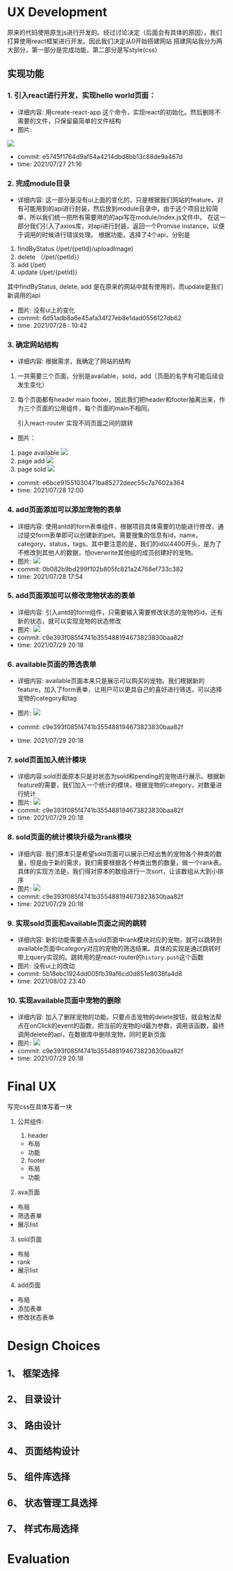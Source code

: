 # UX Development
原来的代码使用原生js进行开发的。经过讨论决定（后面会有具体的原因），我们打算使用react框架进行开发。因此我们决定从0开始搭建网站
搭建网站我分为两大部分，第一部分是完成功能，第二部分是写style(css)
## 实现功能
### 1. 引入react进行开发，实现hello world页面：
* 详细内容:
用create-react-app 这个命令，实现react的初始化。然后删除不需要的文件，只保留最简单的文件结构
* 图片:

![](../static/reportImg/dev1-1.png)
* commit: e5745f1764d9af54a4214dbd8bb13c88de9a467d
* time: 2021/07/27 21:16

### 2. 完成module目录 
* 详细内容: 这一部分是没有ui上面的变化的，只是根据我们网站的feature，对有可能用到的api进行封装，然后放到module目录中。由于这个项目比较简单，所以我们统一把所有需要用的的api写在module/index.js文件中。
在这一部分我们引入了axios库，对api进行封装，返回一个Promise instance，以便于调用的时候进行错误处理。
根据功能，选择了4个api，分别是
1. findByStatus (/pet/{petId}/uploadImage)
2. delete （/pet/{petId}）
3. add (/pet)
4. update  (/pet/{petId})

其中findByStatus, delete, add 是在原来的网站中就有使用的，而update是我们新调用的api

* 图片: 没有ui上的变化
* commit: 6d51adb8a6e45afa34f27eb8e1dad0556127db62
* time:  2021/07/28 : 10:42

### 3. 确定网站结构
* 详细内容: 根据需求，我确定了网站的结构
1.	一共需要三个页面，分别是available，sold，add（页面的名字有可能后续会发生变化）
2.	每个页面都有header main footer。因此我们把header和footer抽离出来，作为三个页面的公用组件，每个页面的main不相同。

    引入react-router 实现不同页面之间的跳转
* 图片：
1. page available 
![](../static/reportImg/dev1-3-1.png)
2. page add
![](../static/reportImg/dev1-3-2.png)
3. page sold
![](../static/reportImg/dev1-3-3.png)

* commit: e6bce91551030471ba85272deec55c7a7602a364
* time: 2021/07/28 12:00

### 4. add页面添加可以添加宠物的表单
* 详细内容: 使用antd的form表单组件，根据项目具体需要的功能进行修改，通过提交form表单即可以创建新的pet。需要搜集的信息有id，name，category，status，tags。其中要注意的是，我们的id以4400开头，是为了不修改到其他人的数据，怕overwrite其他组的成员创建好的宠物。
* 图片: 
![](../static/reportImg/dev1-4.png)
* commit: 0b082b9bd299f102b805fc821a24768ef733c382
* time: 2021/07/28 17:54

### 5. add页面添加可以修改宠物状态的表单
* 详细内容: 引入antd的form组件，只需要输入需要修改状态的宠物的id，还有新的状态，就可以实现宠物的状态修改
* 图片:
![](../static/reportImg/dev1-5.png)
* commit: c9e393f085f4741b355488194673823830baa82f
* time: 2021/07/29 20:18

### 6. available页面的筛选表单
* 详细内容: available页面本来只是展示可以购买的宠物。我们根据新的feature，加入了form表单，让用户可以更具自己的喜好进行筛选，可以选择宠物的category和tag

* 图片:
![](../static/reportImg/dev1-6.png)
* commit: c9e393f085f4741b355488194673823830baa82f
* time: 2021/07/29 20:18

### 7. sold页面加入统计模块
* 详细内容:sold页面原本只是对状态为sold和pending的宠物进行展示。根据新feature的需要，我们加入一个统计的模块，根据宠物的category，对数量进行统计
* 图片:
![](../static/reportImg/dev1-7.png)
* commit: c9e393f085f4741b355488194673823830baa82f
* time: 2021/07/29 20:18

### 8. sold页面的统计模块升级为rank模块
* 详细内容: 我们原本只是希望sold页面可以展示已经出售的宠物各个种类的数量，但是由于新的需求，我们需要根据各个种类出售的数量，做一个rank表。具体的实现方法是，我们得对原本的数组进行一次sort，让该数组从大到小排序
* 图片: 
![](../static/reportImg/dev1-8.png)
* commit: c9e393f085f4741b355488194673823830baa82f
* time: 2021/07/29 20:18

### 9. 实现sold页面和available页面之间的跳转
* 详细内容: 新的功能需要点击sold页面中rank模块对应的宠物，就可以跳转到available页面中category对应的宠物的筛选结果。具体的实现是通过跳转时带上query实现的。跳转用的是react-router的```history.push```这个函数
* 图片: 没有ui上的改动
* commit: 5b18ebc1924dd005fb39af6cd0d851e8038fa4d8
* time: 2021/08/02 23:40

### 10. 实现available页面中宠物的删除
* 详细内容: 加入了删除宠物的功能。只要点击宠物的delete按钮，就会触法帮点在onClick的event的函数，把当前的宠物的id最为参数，调用该函数，最终调用delete的api，在数据库中删除宠物，同时更新页面
* 图片:
![](../static/reportImg/dev1-10.png)
* commit: c9e393f085f4741b355488194673823830baa82f
* time: 2021/07/29 20:18
# Final UX
写完css在具体写着一块
1. 公共组件:
    1. header
    * 布局
    * 功能
    2. footer
    * 布局
    * 功能

2. ava页面
* 布局
* 筛选表单
* 展示list
3. sold页面
* 布局
* rank
* 展示list
4. add页面
* 布局
* 添加表单
* 修改状态表单
# Design Choices
## 1、 框架选择
## 2、 目录设计
## 3、 路由设计
## 4、 页面结构设计
## 5、 组件库选择
## 6、 状态管理工具选择
## 7、 样式布局选择

# Evaluation 
